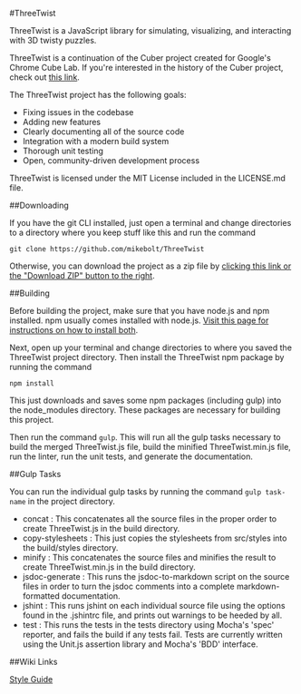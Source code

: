 #ThreeTwist

ThreeTwist is a JavaScript library for simulating, visualizing, and interacting with 3D twisty puzzles.

ThreeTwist is a continuation of the Cuber project created for Google's Chrome Cube Lab. If you're
interested in the history of the Cuber project, check out [this link](http://stewd.io/w/rubikscube).

The ThreeTwist project has the following goals:

- Fixing issues in the codebase
- Adding new features
- Clearly documenting all of the source code
- Integration with a modern build system
- Thorough unit testing
- Open, community-driven development process

ThreeTwist is licensed under the MIT License included in the LICENSE.md file.

##Downloading

If you have the git CLI installed, just open a terminal and change directories to a directory where you keep stuff like this and run the command

    git clone https://github.com/mikebolt/ThreeTwist

Otherwise, you can download the project as a zip file by [clicking this link or the "Download ZIP" button to the right](https://github.com/mikebolt/ThreeTwist/archive/master.zip).

##Building

Before building the project, make sure that you have node.js and npm installed. npm usually comes installed with node.js. [Visit this page for instructions on how to install both](https://docs.npmjs.com/getting-started/installing-node).

Next, open up your terminal and change directories to where you saved the ThreeTwist project directory. Then install the ThreeTwist npm package by running the command

    npm install

This just downloads and saves some npm packages (including gulp) into the node_modules directory. These packages are necessary for building this project.

Then run the command `gulp`. This will run all the gulp tasks necessary to build the merged ThreeTwist.js file, build the minified ThreeTwist.min.js file, run the linter, run the unit tests, and generate the documentation.

##Gulp Tasks

You can run the individual gulp tasks by running the command `gulp task-name` in the project directory.

- concat : This concatenates all the source files in the proper order to create ThreeTwist.js in the build directory.
- copy-stylesheets : This just copies the stylesheets from src/styles into the build/styles directory.
- minify : This concatenates the source files and minifies the result to create ThreeTwist.min.js in the build directory.
- jsdoc-generate : This runs the jsdoc-to-markdown script on the source files in order to turn the jsdoc comments into a complete markdown-formatted documentation.
- jshint : This runs jshint on each individual source file using the options found in the .jshintrc file, and prints out warnings to be heeded by all.
- test : This runs the tests in the tests directory using Mocha's 'spec' reporter, and fails the build if any tests fail. Tests are currently written using the Unit.js assertion library and Mocha's 'BDD' interface.

##Wiki Links

[Style Guide](https://github.com/mikebolt/ThreeTwist/wiki/Style-Guide)
